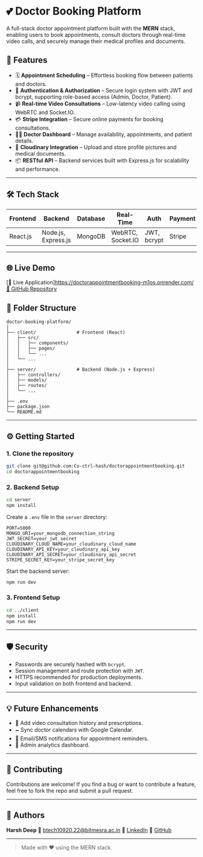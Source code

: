 # 💕 Doctor Booking Platform

A full-stack doctor appointment platform built with the **MERN** stack, enabling users to book appointments, consult doctors through real-time video calls, and securely manage their medical profiles and documents.

## 🚀 Features

* 🗓️ **Appointment Scheduling** – Effortless booking flow between patients and doctors.
* 🔐 **Authentication & Authorization** – Secure login system with JWT and bcrypt, supporting role-based access (Admin, Doctor, Patient).
* 📹 **Real-time Video Consultations** – Low-latency video calling using WebRTC and Socket.IO.
* 💳 **Stripe Integration** – Secure online payments for booking consultations.
* 🧑‍⚕️ **Doctor Dashboard** – Manage availability, appointments, and patient details.
* 📁 **Cloudinary Integration** – Upload and store profile pictures and medical documents.
* 📦 **RESTful API** – Backend services built with Express.js for scalability and performance.

---

## 🛠️ Tech Stack

| Frontend | Backend             | Database | Real-Time         | Auth        | Payment | Storage    |
| -------- | ------------------- | -------- | ----------------- | ----------- | ------- | ---------- |
| React.js | Node.js, Express.js | MongoDB  | WebRTC, Socket.IO | JWT, bcrypt | Stripe  | Cloudinary |

---

## 🌐 Live Demo

[🔗 Live Application]https://doctorappointmentbooking-m1os.onrender.com/
[📁 GitHub Repository](https://github.com/Co-ctrl-hash/doctorappointmentbooking)



## 📁 Folder Structure

```
doctor-booking-platform/
│
├── client/               # Frontend (React)
│   ├── src/
│   │   ├── components/
│   │   ├── pages/
│   │   └── ...
│   └── ...
│
├── server/               # Backend (Node.js + Express)
│   ├── controllers/
│   ├── models/
│   ├── routes/
│   └── ...
│
├── .env
├── package.json
└── README.md
```

---

## ⚙️ Getting Started

### 1. Clone the repository

```bash
git clone git@github.com:Co-ctrl-hash/doctorappointmentbooking.git
cd doctorappointmentbooking

```

### 2. Backend Setup

```bash
cd server
npm install
```

Create a `.env` file in the `server` directory:

```env
PORT=5000
MONGO_URI=your_mongodb_connection_string
JWT_SECRET=your_jwt_secret
CLOUDINARY_CLOUD_NAME=your_cloudinary_cloud_name
CLOUDINARY_API_KEY=your_cloudinary_api_key
CLOUDINARY_API_SECRET=your_cloudinary_api_secret
STRIPE_SECRET_KEY=your_stripe_secret_key
```

Start the backend server:

```bash
npm run dev
```

### 3. Frontend Setup

```bash
cd ../client
npm install
npm run dev
```

---

## 🛡️ Security

* Passwords are securely hashed with `bcrypt`.
* Session management and route protection with `JWT`.
* HTTPS recommended for production deployments.
* Input validation on both frontend and backend.

---

## 💡 Future Enhancements

* 🧪 Add video consultation history and prescriptions.
* 🗕️ Sync doctor calendars with Google Calendar.
* 📨 Email/SMS notifications for appointment reminders.
* 📒 Admin analytics dashboard.

---

## 🤝 Contributing

Contributions are welcome!
If you find a bug or want to contribute a feature, feel free to fork the repo and submit a pull request.



---

## 👤 Authors

**Harsh Deep**
📧 [btech10920.22@bitmesra.ac.in](mailto:btech10920.22@bitmesra.ac.in)
🔗 [LinkedIn](https://www.linkedin.com/in/harsh-deep-a2b104264/)
🐙 [GitHub](https://github.com/Co-ctrl-hash)

---

> Made with ❤️ using the MERN stack.

